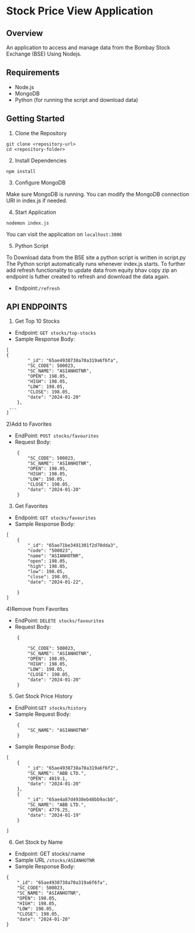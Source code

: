 # Stock Price View Application

## Overview 
An application to access and manage data from the Bombay Stock
Exchange (BSE) Using Nodejs.

## Requirements

- Node.js
- MongoDB
- Python (for running the script and download data)

## Getting Started

1. Clone the Repository

```
git clone <repository-url>
cd <repository-folder>
```
2. Install Dependencies

```
npm install

```
3. Configure MongoDB

Make sure MongoDB is running. You can modify the MongoDB connection URI in index.js if needed.

4. Start Application
```
nodemon index.js
```
You can visit the application on `localhost:3000`

5. Python Script

To Download data from the BSE site a python script is written in script.py
The Python script automatically runs whenever index.js starts.
To further add refresh functionality to update data from equity bhav copy zip an endpoint is futher created to refresh and download the data again.

- Endpoint:`/refresh`

## API ENDPOINTS

1) Get Top 10 Stocks
- Endpoint: `GET stocks/top-stocks`
- Sample Response Body:
```
[
{
        "_id": "65ae4938738a70a319a6f6fa",
        "SC_CODE": 500023,
        "SC_NAME": "ASIANHOTNR",
        "OPEN": 198.05,
        "HIGH": 198.05,
        "LOW": 198.05,
        "CLOSE": 198.05,
        "date": "2024-01-20"
    },
 ...
]
```
2)Add to Favorites
- EndPoint: `POST stocks/favourites`
- Request Body:

```
    {
        "SC_CODE": 500023,
        "SC_NAME": "ASIANHOTNR",
        "OPEN": 198.05,
        "HIGH": 198.05,
        "LOW": 198.05,
        "CLOSE": 198.05,
        "date": "2024-01-20"
    }
```

3) Get Favorites
- Endpoint: `GET stocks/favourites`
- Sample Response Body:

```
[
    {
        "_id": "65ae71be3491301f2d70dda3",
        "code": "500023",
        "name": "ASIANHOTNR",
        "open": 198.05,
        "high": 198.05,
        "low": 198.05,
        "close": 198.05,
        "date": "2024-01-22",
     
    }
]

```


4)Remove from Favorites
- EndPoint: `DELETE stocks/favourites`
- Request Body: 

```
    {
        
        "SC_CODE": 500023,
        "SC_NAME": "ASIANHOTNR",
        "OPEN": 198.05,
        "HIGH": 198.05,
        "LOW": 198.05,
        "CLOSE": 198.05,
        "date": "2024-01-20"
    }
```

5) Get Stock Price History
- EndPoint:`GET stocks/history`
- Sample Request Body:
```
    {
        "SC_NAME": "ASIANHOTNR"
    }

```
- Sample Response Body:
```
[
    {
        "_id": "65ae4938738a70a319a6f6f2",
        "SC_NAME": "ABB LTD.",
        "OPEN": 4819.1,
        "date": "2024-01-20"
    },
    {
        "_id": "65ae4a87d4938eb48bb9acbb",
        "SC_NAME": "ABB LTD.",
        "OPEN": 4779.25,
        "date": "2024-01-19"
    }

]
```

6) Get Stock by Name
- Endpoint: GET stocks/:name
- Sample URL `/stocks/ASIANHOTNR  `
- Sample Response Body:
```
{
    "_id": "65ae4938738a70a319a6f6fa",
    "SC_CODE": 500023,
    "SC_NAME": "ASIANHOTNR",
    "OPEN": 198.05,
    "HIGH": 198.05,
    "LOW": 198.05,
    "CLOSE": 198.05,
    "date": "2024-01-20"
}

```
